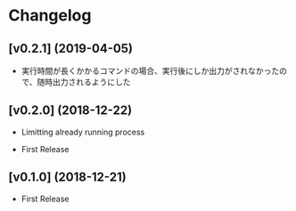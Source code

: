 # Changelog

## [v0.2.1] (2019-04-05)

* 実行時間が長くかかるコマンドの場合、実行後にしか出力がされなかったので、随時出力されるようにした

## [v0.2.0] (2018-12-22)

* Limitting already running process

* First Release
## [v0.1.0] (2018-12-21)

* First Release
